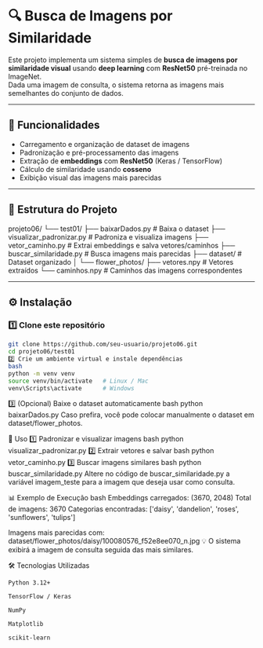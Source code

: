 # 🔍 Busca de Imagens por Similaridade

Este projeto implementa um sistema simples de **busca de imagens por similaridade visual** usando **deep learning** com **ResNet50** pré-treinada no ImageNet.  
Dada uma imagem de consulta, o sistema retorna as imagens mais semelhantes do conjunto de dados.

---

## 📌 Funcionalidades

- Carregamento e organização de dataset de imagens  
- Padronização e pré-processamento das imagens  
- Extração de **embeddings** com **ResNet50** (Keras / TensorFlow)  
- Cálculo de similaridade usando **cosseno**  
- Exibição visual das imagens mais parecidas  

---

## 📂 Estrutura do Projeto

projeto06/ └── test01/ ├── baixarDados.py # Baixa o dataset ├── visualizar_padronizar.py # Padroniza e visualiza imagens ├── vetor_caminho.py # Extrai embeddings e salva vetores/caminhos ├── buscar_similaridade.py # Busca imagens mais parecidas ├── dataset/ # Dataset organizado │ └── flower_photos/ ├── vetores.npy # Vetores extraídos └── caminhos.npy # Caminhos das imagens correspondentes


---

## ⚙️ Instalação

### 1️⃣ Clone este repositório

```bash
git clone https://github.com/seu-usuario/projeto06.git
cd projeto06/test01
2️⃣ Crie um ambiente virtual e instale dependências
bash
python -m venv venv
source venv/bin/activate   # Linux / Mac
venv\Scripts\activate      # Windows
```
3️⃣ (Opcional) Baixe o dataset automaticamente
bash
python baixarDados.py
Caso prefira, você pode colocar manualmente o dataset em dataset/flower_photos.

🚀 Uso
1️⃣ Padronizar e visualizar imagens
bash
python visualizar_padronizar.py
2️⃣ Extrair vetores e salvar
bash
python vetor_caminho.py
3️⃣ Buscar imagens similares
bash
python buscar_similaridade.py
Altere no código de buscar_similaridade.py a variável imagem_teste para a imagem que deseja usar como consulta.

📊 Exemplo de Execução
bash
Embeddings carregados: (3670, 2048)
Total de imagens: 3670
Categorias encontradas: ['daisy', 'dandelion', 'roses', 'sunflowers', 'tulips']

Imagens mais parecidas com: dataset/flower_photos/daisy/100080576_f52e8ee070_n.jpg
💡 O sistema exibirá a imagem de consulta seguida das mais similares.

🛠 Tecnologias Utilizadas
```
Python 3.12+

TensorFlow / Keras

NumPy

Matplotlib

scikit-learn